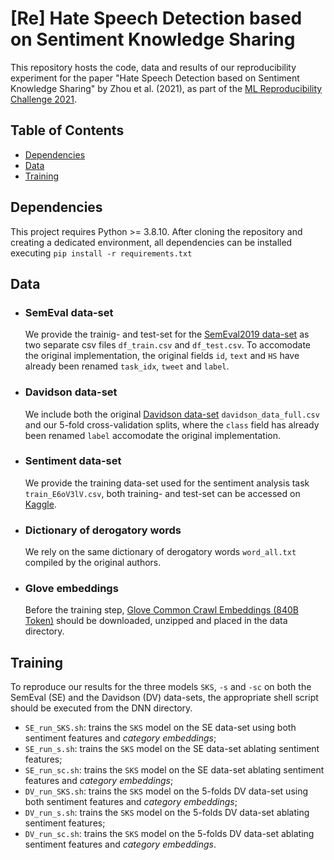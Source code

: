 # [Re] Hate Speech Detection based on Sentiment Knowledge Sharing
This repository hosts the code, data and results of our reproducibility experiment for the paper "Hate Speech Detection based on Sentiment Knowledge Sharing" by Zhou et al. (2021), as part of the [ML Reproducibility Challenge 2021](https://paperswithcode.com/rc2021).

## Table of Contents
- [Dependencies](#dependencies)
- [Data](#data)
- [Training](#training)

## Dependencies
This project requires Python >= 3.8.10. After cloning the repository and creating a dedicated environment, all dependencies can be installed executing `pip install -r requirements.txt`

## Data
-   ### SemEval data-set
    We provide the trainig- and test-set for the [SemEval2019 data-set](http://hatespeech.di.unito.it/hateval.html) as two separate csv files `df_train.csv` and `df_test.csv`. To accomodate the original implementation, the original fields `id`, `text` and `HS` have already been renamed `task_idx`, `tweet` and `label`.

-   ### Davidson data-set
    We include both the original [Davidson data-set](https://github.com/t-davidson/hate-speech-and-offensive-language/tree/master/data) `davidson_data_full.csv` and our 5-fold cross-validation splits, where the `class` field has already been renamed `label` accomodate the original implementation.

-   ### Sentiment data-set
    We provide the training data-set used for the sentiment analysis task `train_E6oV3lV.csv`, both training- and test-set can be accessed on [Kaggle](https://www.kaggle.com/dv1453/twitter-sentiment-analysis-analytics-vidya).

-   ### Dictionary of derogatory words
    We rely on the same dictionary of derogatory words `word_all.txt` compiled by the original authors.

-   ### Glove embeddings
    Before the training step, [Glove Common Crawl Embeddings (840B Token)](https://nlp.stanford.edu/data/glove.840B.300d.zip) should be downloaded, unzipped and placed in the data directory.

## Training
To reproduce our results for the three models `SKS`, `-s` and `-sc` on both the SemEval (SE) and the Davidson (DV) data-sets, the appropriate shell script should be executed from the DNN directory.

- `SE_run_SKS.sh`: trains the `SKS` model on the SE data-set using both sentiment features and _category embeddings_;
- `SE_run_s.sh`: trains the `SKS` model on the SE data-set ablating sentiment features;
- `SE_run_sc.sh`: trains the `SKS` model on the SE data-set ablating sentiment features and _category embeddings_;
- `DV_run_SKS.sh`: trains the `SKS` model on the 5-folds DV data-set using both sentiment features and _category embeddings_;
- `DV_run_s.sh`: trains the `SKS` model on the 5-folds DV data-set ablating sentiment features;
- `DV_run_sc.sh`: trains the `SKS` model on the 5-folds DV data-set ablating sentiment features and _category embeddings_.
